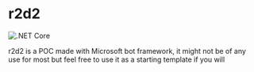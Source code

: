 # r2d2

![.NET Core](https://github.com/farQtech/r2d2/workflows/.NET%20Core/badge.svg)

r2d2 is a POC made with Microsoft bot framework, it might not be of any use for most but feel free to use it as a starting template if you will
